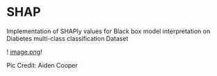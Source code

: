 # SHAP
 Implementation of SHAPly values for Black box model interpretation on Diabetes multi-class classification Dataset
 
 ! [image.png](https://pbs.twimg.com/media/FDHJg3zWEAMf-An?format=jpg&name=large)!

Pic Credit: Aiden Cooper
